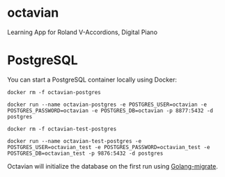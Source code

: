 # octavian
Learning App for Roland V-Accordions, Digital Piano

# PostgreSQL

You can start a PostgreSQL container locally using Docker:

`docker rm -f octavian-postgres`

`docker run --name octavian-postgres -e POSTGRES_USER=octavian -e POSTGRES_PASSWORD=octavian -e POSTGRES_DB=octavian -p 8877:5432 -d postgres`

`docker rm -f octavian-test-postgres`

`docker run --name octavian-test-postgres -e POSTGRES_USER=octavian_test -e POSTGRES_PASSWORD=octavian_test -e POSTGRES_DB=octavian_test -p 9876:5432 -d postgres`

Octavian will initialize the database on the first run using [Golang-migrate](https://github.com/golang-migrate/migrate).